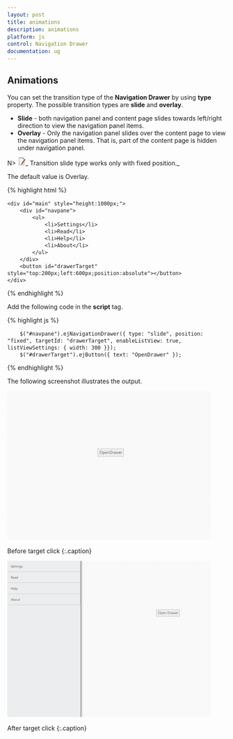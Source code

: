 ```yaml
---
layout: post
title: animations
description: animations
platform: js
control: Navigation Drawer
documentation: ug
---
```


## Animations

You can set the transition type of the **Navigation Drawer** by using **type** property. The possible transition types are **slide** and **overlay**.

* **Slide** - both navigation panel and content page slides towards left/right direction to view the navigation panel items.
* **Overlay** - Only the navigation panel slides over the content page to view the navigation panel items. That is, part of the content page is hidden under navigation panel.

N> ![C:\Users\ApoorvahR\Desktop\Note.png](animations_images\animations_img1.png)_ Transition slide type works only with fixed position._

The default value is Overlay.

{% highlight html %}

    <div id="main" style="height:1000px;">
        <div id="navpane">
            <ul>
                <li>Settings</li>
                <li>Read</li>
                <li>Help</li>
                <li>About</li>
            </ul>
        </div>
        <button id="drawerTarget" style="top:200px;left:600px;position:absolute"></button>
    </div>
 {% endhighlight %}
 
 Add the following code in the **script** tag.
 
 {% highlight js %}
 
        $("#navpane").ejNavigationDrawer({ type: "slide", position: "fixed", targetId: "drawerTarget", enableListView: true, listViewSettings: { width: 300 }});
        $("#drawerTarget").ejButton({ text: "OpenDrawer" });
  
{% endhighlight %}


The following screenshot illustrates the output.

![](animations_images\animations_img2.png)

Before target click
{:.caption}

![](animations_images\animations_img3.png)

After target click
{:.caption}

